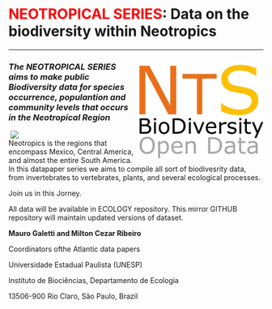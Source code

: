 # <span style="color:red">NEOTROPICAL SERIES</span>: Data on the biodiversity within Neotropics
--------------------------------------------------------
### ***<img align="right" width="250" src="nts_v02.jpg">The NEOTROPICAL SERIES aims to make public Biodiversity data for species occurrence, populantion and community levels that occurs in the Neotropical Region***
<img align="right" width="250" src="ats_v01.jpg">
Neotropics is the regions that encompass Mexico, Central America, and almost the entire South America. In this datapaper series we aims to compile all sort of biodivesrity data, from invertebrates to vertebrates, plants, and several ecological processes. 

Join us in this Jorney. 

All data will be available in ECOLOGY repository. This mirror GITHUB repository will maintain updated versions of dataset.

**Mauro Galetti and Milton Cezar Ribeiro**

Coordinators ofthe Atlantic data papers

Universidade Estadual Paulista (UNESP)

Instituto de Biociências, Departamento de Ecologia

13506-900 Rio Claro, São Paulo, Brazil




